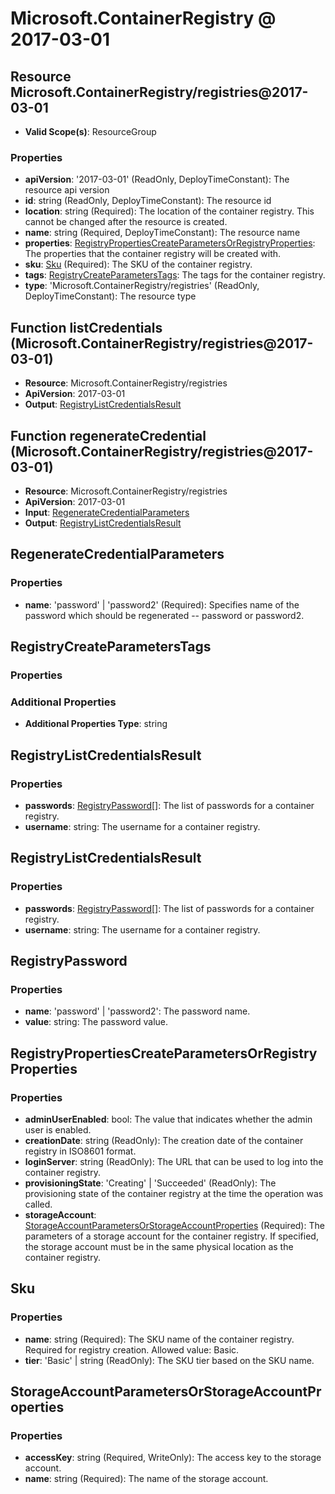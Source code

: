 # Microsoft.ContainerRegistry @ 2017-03-01

## Resource Microsoft.ContainerRegistry/registries@2017-03-01
* **Valid Scope(s)**: ResourceGroup
### Properties
* **apiVersion**: '2017-03-01' (ReadOnly, DeployTimeConstant): The resource api version
* **id**: string (ReadOnly, DeployTimeConstant): The resource id
* **location**: string (Required): The location of the container registry. This cannot be changed after the resource is created.
* **name**: string (Required, DeployTimeConstant): The resource name
* **properties**: [RegistryPropertiesCreateParametersOrRegistryProperties](#registrypropertiescreateparametersorregistryproperties): The properties that the container registry will be created with.
* **sku**: [Sku](#sku) (Required): The SKU of the container registry.
* **tags**: [RegistryCreateParametersTags](#registrycreateparameterstags): The tags for the container registry.
* **type**: 'Microsoft.ContainerRegistry/registries' (ReadOnly, DeployTimeConstant): The resource type

## Function listCredentials (Microsoft.ContainerRegistry/registries@2017-03-01)
* **Resource**: Microsoft.ContainerRegistry/registries
* **ApiVersion**: 2017-03-01
* **Output**: [RegistryListCredentialsResult](#registrylistcredentialsresult)

## Function regenerateCredential (Microsoft.ContainerRegistry/registries@2017-03-01)
* **Resource**: Microsoft.ContainerRegistry/registries
* **ApiVersion**: 2017-03-01
* **Input**: [RegenerateCredentialParameters](#regeneratecredentialparameters)
* **Output**: [RegistryListCredentialsResult](#registrylistcredentialsresult)

## RegenerateCredentialParameters
### Properties
* **name**: 'password' | 'password2' (Required): Specifies name of the password which should be regenerated -- password or password2.

## RegistryCreateParametersTags
### Properties
### Additional Properties
* **Additional Properties Type**: string

## RegistryListCredentialsResult
### Properties
* **passwords**: [RegistryPassword](#registrypassword)[]: The list of passwords for a container registry.
* **username**: string: The username for a container registry.

## RegistryListCredentialsResult
### Properties
* **passwords**: [RegistryPassword](#registrypassword)[]: The list of passwords for a container registry.
* **username**: string: The username for a container registry.

## RegistryPassword
### Properties
* **name**: 'password' | 'password2': The password name.
* **value**: string: The password value.

## RegistryPropertiesCreateParametersOrRegistryProperties
### Properties
* **adminUserEnabled**: bool: The value that indicates whether the admin user is enabled.
* **creationDate**: string (ReadOnly): The creation date of the container registry in ISO8601 format.
* **loginServer**: string (ReadOnly): The URL that can be used to log into the container registry.
* **provisioningState**: 'Creating' | 'Succeeded' (ReadOnly): The provisioning state of the container registry at the time the operation was called.
* **storageAccount**: [StorageAccountParametersOrStorageAccountProperties](#storageaccountparametersorstorageaccountproperties) (Required): The parameters of a storage account for the container registry. If specified, the storage account must be in the same physical location as the container registry.

## Sku
### Properties
* **name**: string (Required): The SKU name of the container registry. Required for registry creation. Allowed value: Basic.
* **tier**: 'Basic' | string (ReadOnly): The SKU tier based on the SKU name.

## StorageAccountParametersOrStorageAccountProperties
### Properties
* **accessKey**: string (Required, WriteOnly): The access key to the storage account.
* **name**: string (Required): The name of the storage account.

